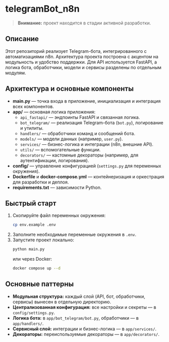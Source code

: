 # telegramBot_n8n

> **Внимание:** проект находится в стадии активной разработки.

## Описание

Этот репозиторий реализует Telegram-бота, интегрированного с автоматизациями n8n. Архитектура проекта построена с акцентом на модульность и удобство поддержки. Для API используется FastAPI, а логика бота, обработчики, модели и сервисы разделены по отдельным модулям.

## Архитектура и основные компоненты

- **main.py** — точка входа в приложение, инициализация и интеграция всех компонентов.
- **app/** — основная логика приложения:
    - `api_fastapi/` — эндпоинты FastAPI и связанная логика.
    - `bot_telegram/` — реализация Telegram-бота (`bot.py`), логирование и утилиты.
    - `handlers/` — обработчики команд и сообщений бота.
    - `models/` — модели данных (например, `user.py`).
    - `services/` — бизнес-логика и интеграции (n8n, внешние API).
    - `utils/` — вспомогательные функции.
    - `decorators/` — кастомные декораторы (например, для аутентификации, логирования).
- **config/** — управление конфигурацией (`settings.py` для переменных окружения).
- **Dockerfile** и **docker-compose.yml** — контейнеризация и оркестрация для разработки и деплоя.
- **requirements.txt** — зависимости Python.

## Быстрый старт

1. Скопируйте файл переменных окружения:
    ```sh
    cp env.example .env
    ```
2. Заполните необходимые переменные окружения в `.env`.
3. Запустите проект локально:
     ```sh
     python main.py
     ```
     или через Docker:
     ```sh
     docker compose up --d
     ```

## Основные паттерны

- **Модульная структура:** каждый слой (API, бот, обработчики, сервисы) вынесен в отдельную директорию.
- **Централизованная конфигурация:** все настройки и секреты — в `config/settings.py`.
- **Логика бота:** в `app/bot_telegram/bot.py`, обработчики — в `app/handlers/`.
- **Сервисный слой:** интеграции и бизнес-логика — в `app/services/`.
- **Декораторы:** переиспользуемые декораторы — в `app/decorators/`.